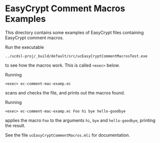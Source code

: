 EasyCrypt Comment Macros Examples
====================================================================

This directory contains some examples of EasyCrypt files
containing EasyCrypt comment macros.

Run the executable
```
../ucdsl-proj/_build/default/src/ucEasyCryptCommentMacrosTest.exe
```
to see how the macros work. This is called `<exec>` below.

Running
```
<exec> ec-comment-mac-examp.ec
```
scans and checks the file, and prints out the macros found.

Running
```
<exec> ec-comment-mac-examp.ec Foo hi bye hello-goodbye
```
applies the macro `Foo` to the arguments `hi`, `bye` and `hello-goodbye`,
printing the result.

See the file `ucEasyCryptCommentMacros.mli` for documentation.
